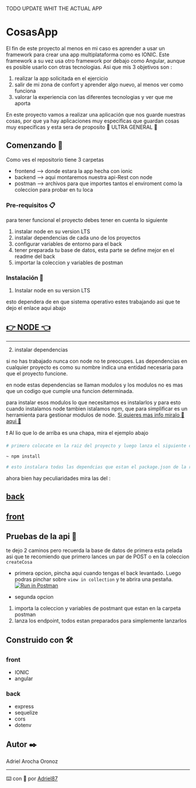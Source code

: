 TODO UPDATE WHIT THE ACTUAL APP

# CosasApp

El fin de este proyecto al menos en mi caso es aprender a usar un framework para crear una app multiplataforma como es IONIC. Este framework a su vez usa otro framework por debajo como Angular, aunque es posible usarlo con otras tecnologias. Asi que mis 3 objetivos son :

1. realizar la app solicitada en el ejercicio
2. salir de mi zona de confort y aprender algo nuevo, al menos ver como funciona
3. valorar la experiencia con las diferentes tecnologias y ver que me aporta


En este proyecto vamos a realizar una aplicación que nos guarde nuestras cosas, por que ya hay aplicaciones muy especificas que guardan cosas muy especificas y esta sera de proposito 🦸 ULTRA GENERAL 🦸




## Comenzando 🚀

Como ves el repositorio tiene 3 carpetas

- frontend --> donde estara la app hecha con ionic
- backend --> aqui montaremos nuestra api-Rest con node
- postman --> archivos para que importes tantos el enviroment como la coleccion para probar en tu loca


### Pre-requisitos 📋

para tener funcional el proyecto debes tener en cuenta lo siguiente

1. instalar node en su version LTS
2. instalar dependencias de cada uno de los proyectos
3. configurar variables de entorno para el back
4. tener preparada tu base de datos, esta parte se define mejor en el readme del back
5. importar la coleccion y variables de postman


### Instalación 🔧

1. Instalar node en su version LTS

esto dependera de en que sistema operativo estes trabajando asi que te dejo el enlace aqui abajo

## [👉 NODE 👈](https://nodejs.org/es/)

---

2. instalar dependencias

si no has trabajado nunca con node no te preocupes. Las dependencias en cualquier proyecto es como su nombre indica una entidad necesaria para que el proyecto funcione.

en node estas dependencias se llaman modulos y los modulos no es mas que un codigo que cumple una funcion determinada.

para instalar esos modulos lo que necesitamos es instalarlos y para esto cuando instalamos node tambien istalamos npm, que para simplificar es un herramienta para gestionar modulos de node. [Si quieres mas info miralo 👀 aqui 👀](https://docs.npmjs.com/about-npm)

❗ Al lio que lo de arriba es una chapa, mira el ejemplo abajo

```bash
# primero colocate en la raiz del proyecto y luego lanza el siguiente comando

~ npm install

# esto instalara todas las dependcias que estan el package.json de la raiz del proyecto

```

ahora bien hay peculiaridades mira las del :

## [back](./backend_tibur/readme.md)
## [front](./front_tibur/cosas/readme.md)


## Pruebas de la api 🧪

te dejo 2 caminos pero recuerda la base de datos de primera esta pelada asi que te recomiendo que primero lances un par de POST o en la coleccion `createCosa`

- primera opcion, pincha aqui cuando tengas el back levantado. Luego podras pinchar sobre `view in collection` y te abrira una pestaña.
[![Run in Postman](https://run.pstmn.io/button.svg)](https://app.getpostman.com/run-collection/17204381-45f06cbc-a9a4-454e-ba3a-3f50059bc66c?action=collection%2Ffork&collection-url=entityId%3D17204381-45f06cbc-a9a4-454e-ba3a-3f50059bc66c%26entityType%3Dcollection%26workspaceId%3Da72a82a2-694e-44b1-b16f-f33fab87ebdb#?env%5BCosasEnviroment%5D=W3sia2V5IjoiQkFTSUNfUk9PVCIsInZhbHVlIjoiaHR0cDovL2xvY2FsaG9zdDo4MDgwL2FwaS9jb3NhIiwiZW5hYmxlZCI6dHJ1ZSwidHlwZSI6ImRlZmF1bHQiLCJzZXNzaW9uVmFsdWUiOiJodHRwOi8vbG9jYWxob3N0OjgwODAvYXBpL2Nvc2EiLCJzZXNzaW9uSW5kZXgiOjB9XQ==)

- segunda opcion

1. importa la coleccion y variables de postmant que estan en la carpeta postman
2. lanza los endpoint, todos estan preparados para simplemente lanzarlos




## Construido con 🛠️

### front
- IONIC
- angular

### back
- express
- sequelize
- cors
- dotenv

## Autor ✒️

Adriel Arocha Oronoz

---
⌨️ con 💜 por [Adriel87](https://github.com/adriel87) 


